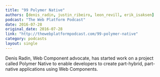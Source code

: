 ```yaml
---
title: "99 Polymer Native"
authors: [denis_radin, justin_ribeiro, leon_revill, erik_isaksen]
podcast: "The Web Platform Podcast"
date: 2016-07-28
original_date: 2016-07-28
link: "http://thewebplatformpodcast.com/99-polymer-native"
category: podcasts
layout: single
---
```


Denis Radin, Web Component advocate, has started work on a project called Polymer Native to enable developers to create part-hybrid, part-native applications using Web Components.

